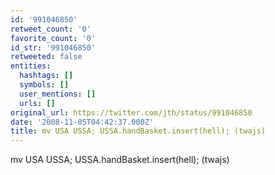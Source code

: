 ```yaml
---
id: '991046850'
retweet_count: '0'
favorite_count: '0'
id_str: '991046850'
retweeted: false
entities:
  hashtags: []
  symbols: []
  user_mentions: []
  urls: []
original_url: https://twitter.com/jth/status/991046850
date: '2008-11-05T04:42:37.000Z'
title: mv USA USSA; USSA.handBasket.insert(hell); (twajs)
---
```


mv USA USSA; USSA.handBasket.insert(hell); (twajs)